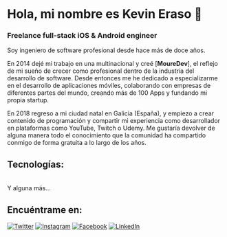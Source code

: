 # Hola, mi nombre es Kevin Eraso 👋
### Freelance full-stack iOS & Android engineer

Soy ingeniero de software profesional desde hace más de doce años.

En 2014 dejé mi trabajo en una multinacional y creé [**MoureDev**], el reflejo de mi sueño de crecer como profesional dentro de la industria del desarrollo de software.
Desde entonces me he dedicado a especializarme en el desarrollo de aplicaciones móviles, colaborando con empresas de diferentes partes del mundo, creando más de 100 Apps y fundando mi propia startup.

En 2018 regreso a mi ciudad natal en Galicia (España), y empiezo a crear contenido de programación y compartir mi experiencia como desarrollador en plataformas como YouTube, Twitch o Udemy. Me gustaría devolver de alguna manera todo el conocimiento que la comunidad ha compartido conmigo de forma gratuita a lo largo de los años.

## Tecnologías:
</br>
Y alguna más...

## Encuéntrame en:

[![Twitter](https://img.shields.io/badge/twitter.com/kevineraso25?style=for-the-badge&logo=twitter&logoColor=white&labelColor=101010)](https://twitter.com/mouredev)
[![Instagram](https://img.shields.io/badge/twitter.com/kevineraso25?style=for-the-badge&logo=instagram&logoColor=white&labelColor=101010)](https://instagram.com/mouredev)
[![Facebook](https://img.shields.io/badge/twitter.com/kevineraso25?style=for-the-badge&logo=facebook&logoColor=white&labelColor=101010)](https://facebook.com/mouredev)
[![LinkedIn](https://img.shields.io/badge/twitter.com/kevineraso25?style=for-the-badge&logo=linkedin&logoColor=white&labelColor=101010)](https://www.linkedin.com/in/braismoure)
